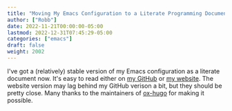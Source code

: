 ```yaml
---
title: "Moving My Emacs Configuration to a Literate Programming Document"
author: ["Robb"]
date: 2022-11-21T00:00:00-05:00
lastmod: 2022-12-31T07:45:29-05:00
categories: ["emacs"]
draft: false
weight: 2002
---
```


I've got a (relatively) stable version of my Emacs configuration as a literate document now.  It's easy to read either on [my GitHub](https://github.com/renzmann/.emacs.d#my-literate-emacsd) or [my website](https://robbmann.io/emacsd).  The website version may lag behind my GitHub verison a bit, but they should be pretty close.  Many thanks to the maintainers of [ox-hugo](https://ox-hugo.scripter.co/) for making it possible.
